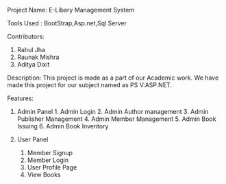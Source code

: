 Project Name: E-Libary Management System

Tools Used : BootStrap,Asp.net,Sql Server

Contributors:
  1. Rahul Jha
  2. Raunak Mishra
  3. Aditya Dixit

Description: 
This project is made as a part of our Academic work. We have made this project for our subject named as PS V:ASP.NET.

Features: 
  1. Admin Panel
    1. Admin Login
    2. Admin Author management
    3. Admin Publisher Management
    4. Admin Member Management
    5. Admin Book Issuing
    6. Admin Book Inventory
 
 2. User Panel
    1. Member Signup
    2. Member Login
    3. User Profile Page
    4. View Books
  
